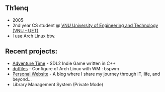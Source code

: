 ## Th1enq
- 2005
- 2nd year CS student @ [VNU University of Engineering and Technology (VNU - UET) ](https://uet.vnu.edu.vn)
- I use Arch Linux btw.

## Recent projects:

- [Adventure Time](https://github.com/th1enq/Adventure-Time) - SDL2 Indie Game written in C++ 
- [dotfiles](https://github.com/th1enq/dotfiles) - Configure of Arch Linux with WM : bspwm
- [Personal Website](https://th1enq.github.io) - A blog where I share my journey through IT, life, and beyond...
- Library Management System (Private Mode)
